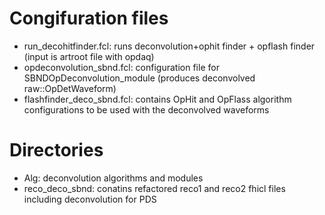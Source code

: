 # Congifuration files
- run_decohitfinder.fcl: runs deconvolution+ophit finder + opflash finder (input is artroot file with opdaq)
- opdeconvolution_sbnd.fcl: configuration file for SBNDOpDeconvolution_module (produces deconvolved raw::OpDetWaveform)
- flashfinder_deco_sbnd.fcl: contains OpHit and OpFlass algorithm configurations to be used with the deconvolved waveforms

# Directories
- Alg: deconvolution algorithms and modules
- reco_deco_sbnd: conatins refactored reco1 and reco2 fhicl files including deconvolution for PDS
